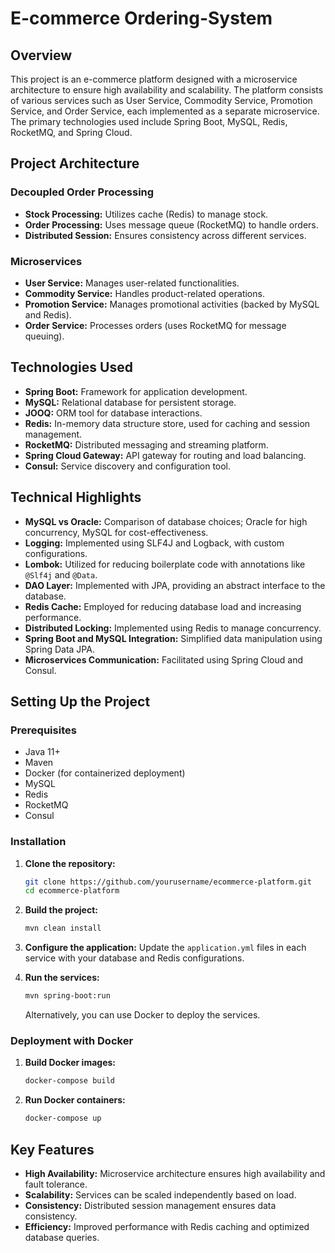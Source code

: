 # E-commerce Ordering-System

## Overview
This project is an e-commerce platform designed with a microservice architecture to ensure high availability and scalability. The platform consists of various services such as User Service, Commodity Service, Promotion Service, and Order Service, each implemented as a separate microservice. The primary technologies used include Spring Boot, MySQL, Redis, RocketMQ, and Spring Cloud.

## Project Architecture
### Decoupled Order Processing
- **Stock Processing:** Utilizes cache (Redis) to manage stock.
- **Order Processing:** Uses message queue (RocketMQ) to handle orders.
- **Distributed Session:** Ensures consistency across different services.

### Microservices
- **User Service:** Manages user-related functionalities.
- **Commodity Service:** Handles product-related operations.
- **Promotion Service:** Manages promotional activities (backed by MySQL and Redis).
- **Order Service:** Processes orders (uses RocketMQ for message queuing).

## Technologies Used
- **Spring Boot:** Framework for application development.
- **MySQL:** Relational database for persistent storage.
- **JOOQ:** ORM tool for database interactions.
- **Redis:** In-memory data structure store, used for caching and session management.
- **RocketMQ:** Distributed messaging and streaming platform.
- **Spring Cloud Gateway:** API gateway for routing and load balancing.
- **Consul:** Service discovery and configuration tool.

## Technical Highlights
- **MySQL vs Oracle:** Comparison of database choices; Oracle for high concurrency, MySQL for cost-effectiveness.
- **Logging:** Implemented using SLF4J and Logback, with custom configurations.
- **Lombok:** Utilized for reducing boilerplate code with annotations like `@Slf4j` and `@Data`.
- **DAO Layer:** Implemented with JPA, providing an abstract interface to the database.
- **Redis Cache:** Employed for reducing database load and increasing performance.
- **Distributed Locking:** Implemented using Redis to manage concurrency.
- **Spring Boot and MySQL Integration:** Simplified data manipulation using Spring Data JPA.
- **Microservices Communication:** Facilitated using Spring Cloud and Consul.

## Setting Up the Project
### Prerequisites
- Java 11+
- Maven
- Docker (for containerized deployment)
- MySQL
- Redis
- RocketMQ
- Consul

### Installation
1. **Clone the repository:**
    ```sh
    git clone https://github.com/yourusername/ecommerce-platform.git
    cd ecommerce-platform
    ```

2. **Build the project:**
    ```sh
    mvn clean install
    ```

3. **Configure the application:**
    Update the `application.yml` files in each service with your database and Redis configurations.

4. **Run the services:**
    ```sh
    mvn spring-boot:run
    ```
    Alternatively, you can use Docker to deploy the services.

### Deployment with Docker
1. **Build Docker images:**
    ```sh
    docker-compose build
    ```

2. **Run Docker containers:**
    ```sh
    docker-compose up
    ```

## Key Features
- **High Availability:** Microservice architecture ensures high availability and fault tolerance.
- **Scalability:** Services can be scaled independently based on load.
- **Consistency:** Distributed session management ensures data consistency.
- **Efficiency:** Improved performance with Redis caching and optimized database queries.

